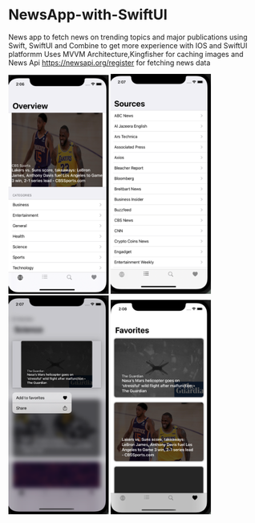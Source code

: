 # NewsApp-with-SwiftUI
News app to fetch news on trending topics and major publications using Swift, SwiftUI and Combine to get more experience with IOS and SwiftUI platformm
Uses MVVM Architecture,Kingfisher for caching images and News Api https://newsapi.org/register for fetching news data

<img src="https://github.com/sabar183ahuja/NewsApp-with-SwiftUI/blob/main/Overview.png" width="200">
<img src="https://github.com/sabar183ahuja/NewsApp-with-SwiftUI/blob/main/Sources.png" width="200">
<img src="https://github.com/sabar183ahuja/NewsApp-with-SwiftUI/blob/main/Add%20to%20favorites.png" width="200">
<img src="https://github.com/sabar183ahuja/NewsApp-with-SwiftUI/blob/main/Favorites.png" width="200">



